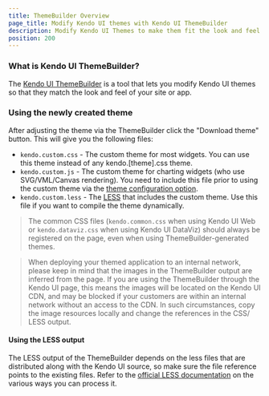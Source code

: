 ```yaml
---
title: ThemeBuilder Overview
page_title: Modify Kendo UI themes with Kendo UI ThemeBuilder
description: Modify Kendo UI Themes to make them fit the look and feel of your application or website, using the handy ThemeBuilder tool.
position: 200
---
```


### What is Kendo UI ThemeBuilder?

The [Kendo UI ThemeBuilder](http://demos.telerik.com/kendo-ui/themebuilder/web.html) is a tool that lets you modify Kendo UI themes so that they match the look and feel of your site or app.

### Using the newly created theme

After adjusting the theme via the ThemeBuilder click the "Download theme" button. This will give you the following files:

* `kendo.custom.css` - The custom theme for most widgets. You can use this theme instead of any kendo.[theme].css theme.
* `kendo.custom.js` - The custom theme for charting widgets (who use SVG/VML/Canvas rendering). You need to include this file prior to using the custom theme via the [theme configuration option](http://docs.telerik.com/kendo-ui/api/javascript/dataviz/ui/chart#configuration-theme).
* `kendo.custom.less` - The [LESS](http://lesscss.org/) that includes the custom theme. Use this file if you want to compile the theme dynamically.

> The common CSS files (`kendo.common.css` when using Kendo UI Web or `kendo.dataviz.css` when using Kendo UI DataViz) should always be registered on the page, even when using ThemeBuilder-generated themes.

> When deploying your themed application to an internal network, please keep in mind that the images in the ThemeBuilder output are inferred from the page. If you are using the ThemeBuilder through the Kendo UI page, this means the images will be located on the Kendo UI CDN, and may be blocked if your customers are within an internal network without an access to the CDN. In such circumstances, copy the image resources locally and change the references in the CSS/ LESS output.

#### Using the LESS output

The LESS output of the ThemeBuilder depends on the less files that are distributed along with the Kendo UI source, so make sure the file reference points to the existing files. Refer to the [official LESS documentation](http://lesscss.org/#-client-side-usage) on the various ways you can process it.

